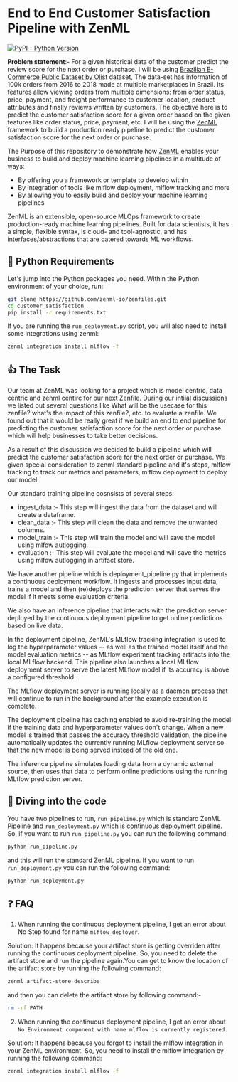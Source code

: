 # End to End Customer Satisfaction Pipeline with ZenML 
[![PyPI - Python Version](https://img.shields.io/pypi/pyversions/zenml)](https://pypi.org/project/zenml/)

**Problem statement**:- For a given historical data of the customer predict the review score for the next order or purchase. I will be using [Brazilian E-Commerce Public Dataset by Olist](https://www.kaggle.com/datasets/olistbr/brazilian-ecommerce) dataset, The data-set has information of 100k orders from 2016 to 2018 made at multiple marketplaces in Brazil. Its features allow viewing orders from multiple dimensions: from order status, price, payment, and freight performance to customer location, product attributes and finally reviews written by customers. The objective here is to predict the customer satisfaction score for a given order based on the given features like order status, price, payment, etc. I will be using the [ZenML](https://zenml.io/) framework to build a production ready pipeline to predict the customer satisfaction score for the next order or purchase.

The Purpose of this repository to demonstrate how [ZenML](https://github.com/zenml-io/zenml) enables your business to build and deploy machine learning pipelines in a multitude of ways:

* By offering you a framework or template to develop within
* By integration of tools like mlflow deployment, mlflow tracking and more
* By allowing you to easily build and deploy your machine learning pipelines 

ZenML is an extensible, open-source MLOps framework to create production-ready machine learning pipelines. Built for data scientists, it has a simple, flexible syntax, is cloud- and tool-agnostic, and has interfaces/abstractions that are catered towards ML workflows.

## :snake: Python Requirements

Let's jump into the Python packages you need. Within the Python environment of your choice, run:

```bash
git clone https://github.com/zenml-io/zenfiles.git
cd customer_satisfaction
pip install -r requirements.txt
```

If you are running the `run_deployment.py` script, you will also need to install some integrations using zenml:

```bash
zenml integration install mlflow -f
```

## :thumbsup: The Task

Our team at ZenML was looking for a project which is model centric, data centric and zenml centirc for our next Zenfile. During our intiial discussions we listed out several questions like What will be the usecase for this zenfile? what's the impact of this zenfile?, etc. to evaluate a zenfile. We found out that it would be really great if we build an end to end pipeline for predicting the customer satisfaction score for the next order or purchase which will help businesses to take better decisions. 

As a result of this discussion we decided to build a pipeline which will predict the customer satisfaction score for the next order or purchase. We given special consideration to zenml standard pipeline and it's steps, mlflow tracking to track our metrics and parameters, mlflow deployment to deploy our model. 

Our standard training pipeline cosnsists of several steps: 

* ingest_data  :- This step will ingest the data from the dataset and will create a dataframe.
* clean_data   :- This step will clean the data and remove the unwanted columns. 
* model_train  :- This step will train the model and will save the model using mlfow autlogging. 
* evaluation   :- This step will evaluate the model and will save the metrics using mlfow autlogging in artifact store.  

We have another pipeline which is deployment_pipeline.py that implements a continuous deployment workflow. It ingests and processes input data, trains a model and then (re)deploys the prediction server that serves the model if it meets some evaluation criteria.

We also have an inference pipeline that interacts with the prediction server deployed by the continuous deployment pipeline to get online predictions based on live data. 

In the deployment pipeline, ZenML's MLflow tracking integration is used to log the hyperparameter values -- as well as the trained model itself and the model evaluation metrics -- as MLflow experiment tracking artifacts into the local MLflow backend. This pipeline also launches a local MLflow deployment server to serve the latest MLflow model if its accuracy is above a configured threshold.

The MLflow deployment server is running locally as a daemon process that will continue to run in the background after the example execution is complete.

The deployment pipeline has caching enabled to avoid re-training the model if the training data and hyperparameter values don't change. When a new model is trained that passes the accuracy threshold validation, the pipeline automatically updates the currently running MLflow deployment server so that the new model is being served instead of the old one.

The inference pipeline simulates loading data from a dynamic external source, then uses that data to perform online predictions using the running MLflow prediction server.

## :notebook: Diving into the code

You have two pipelines to run, `run_pipeline.py` which is standard ZenML Pipeline and `run_deployment.py` which is continuous deployment pipeline. So, if you want to run `run_pipeline.py` you can run the following command: 

```bash
python run_pipeline.py
```

and this will run the standard ZenML pipeline. If you want to run `run_deployment.py` you can run the following command:

```bash
python run_deployment.py
```

## :question: FAQ

1. When running the continuous deployment pipeline, I get an error about No Step found for name `mlflow_deployer`.

Solution: It happens because your artifact store is getting overriden after running the continuous deployment pipeline. So, you need to delete the artifact store and run the pipeline again.You can get to know the location of the artifact store by running the following command:

```bash
zenml artifact-store describe
``` 
and then you can delete the artifact store by following command:- 

```bash
rm -rf PATH
```

2. When running the continuous deployment pipeline, I get an error about ```No Environment component with name mlflow is currently registered.``` 

Solution: It happens because you forgot to install the mlflow integration in your ZenML environment. So, you need to install the mlflow integration by running the following command:

```bash
zenml integration install mlflow -f
```


